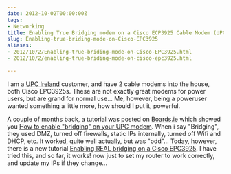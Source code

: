 ```yaml
---
date: 2012-10-02T00:00:00Z
tags:
- Networking
title: Enabling True Bridging modem on a Cisco ECP3925 Cable Modem (UPC Ireland)
slug: Enabling-true-briding-mode-on-Cisco-EPC3925
aliases:
- 2012/10/2/Enabling-true-briding-mode-on-Cisco-EPC3925.html
- 2012/10/2/enabling-true-briding-mode-on-cisco-epc3925.html

---
```

 
 

I am a [UPC Ireland][1] customer, and have 2 cable modems into the house, both Cisco EPC3925s. These are not exactly great modems for power users, but are grand for normal use... Me, however, being a poweruser wanted something a little more, how should I put it, powerful. 

A couple of months back, a tutorial was posted on [Boards.ie][4] which showed you [How to enable "bridging" on your UPC modem][3]. When i say "Bridging", they used DMZ, turned off firewalls, static IPs internally, turned off Wifi and DHCP, etc. It worked, quite well actually, but was "odd"... Today, however, there is a new tutorial [Enabling REAL bridging on a Cisco EPC3925][2]. I have tried this, and so far, it works! now just to set my router to work correctly, and update my IPs if they change... 

[1]:http://www.upc.ie/
[3]:http://www.boards.ie/vbulletin/showthread.php?p=79448674
[2]:http://www.boards.ie/vbulletin/showthread.php?t=2056758726
[4]:http://www.boards.ie
